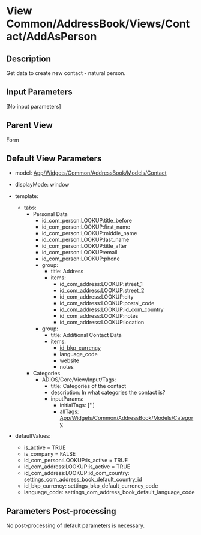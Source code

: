 # View Common/AddressBook/Views/Contact/AddAsPerson

## Description

Get data to create new contact - natural person.

## Input Parameters

[No input parameters]

## Parent View

Form

## Default View Parameters

* model: [App/Widgets/Common/AddressBook/Models/Contact](./../../Models/Contact.md)
* displayMode: window
* template:
  * tabs:
    * Personal Data
      * id_com_person:LOOKUP:title_before
      * id_com_person:LOOKUP:first_name
      * id_com_person:LOOKUP:middle_name
      * id_com_person:LOOKUP:last_name
      * id_com_person:LOOKUP:title_after
      * id_com_person:LOOKUP:email
      * id_com_person:LOOKUP:phone
      * group:
        * title: Address
        * items:
          * id_com_address:LOOKUP:street_1
          * id_com_address:LOOKUP:street_2
          * id_com_address:LOOKUP:city
          * id_com_address:LOOKUP:postal_code
          * id_com_address:LOOKUP:id_com_country
          * id_com_address:LOOKUP:notes
          * id_com_address:LOOKUP:location
      * group:
          * title: Additional Contact Data
          * items:
            * [id_bkp_currency](./../../../../Bookkeeping/ExchangeRate/Models/Currency.md)
            * language_code
            * website
            * notes
    * Categories
      * ADIOS/Core/View/Input/Tags:
        * title: Categories of the contact
        * description: In what categories the contact is?
        * inputParams:
          * initialTags: ['']
          * allTags: [App/Widgets/Common/AddressBook/Models/Category](./../../Models/Category.md)

* defaultValues:
  * is_active = TRUE
  * is_company = FALSE
  * id_com_person:LOOKUP:is_active = TRUE
  * id_com_address:LOOKUP:is_active = TRUE
  * id_com_address:LOOKUP:id_com_country: settings_com_address_book_default_country_id
  * id_bkp_currency: settings_bkp_default_currency_code
  * language_code: settings_com_address_book_default_language_code

## Parameters Post-processing

No post-processing of default parameters is necessary.